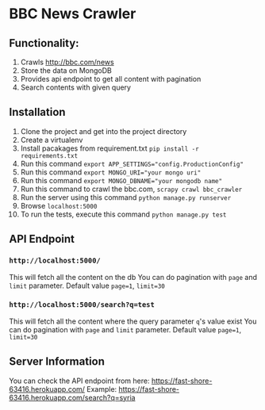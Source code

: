 # BBC News Crawler

## Functionality:
1. Crawls http://bbc.com/news
2. Store the data on MongoDB
3. Provides api endpoint to get all content with pagination
4. Search contents with given query

## Installation
1. Clone the project and get into the project directory
2. Create a virtualenv
3. Install pacakages from requirement.txt `pip install -r requirements.txt`
4. Run this command `export APP_SETTINGS="config.ProductionConfig"`
5. Run this command `export MONGO_URI="your mongo uri"`
6. Run this command `export MONGO_DBNAME="your mongodb name"`
7. Run this command to crawl the bbc.com, `scrapy crawl bbc_crawler`
8. Run the server using this command `python manage.py runserver`
9. Browse `localhost:5000`
10. To run the tests, execute this command `python manage.py test`

## API Endpoint

### `http://localhost:5000/`
This will fetch all the content on the db
You can do pagination with `page` and `limit` parameter.
Default value `page=1`, `limit=30`

### `http://localhost:5000/search?q=test`
This will fetch all the content where the query parameter `q`'s value exist
You can do pagination with `page` and `limit` parameter.
Default value `page=1`, `limit=30`

## Server Information
You can check the API endpoint from here: https://fast-shore-63416.herokuapp.com/
Example: https://fast-shore-63416.herokuapp.com/search?q=syria
